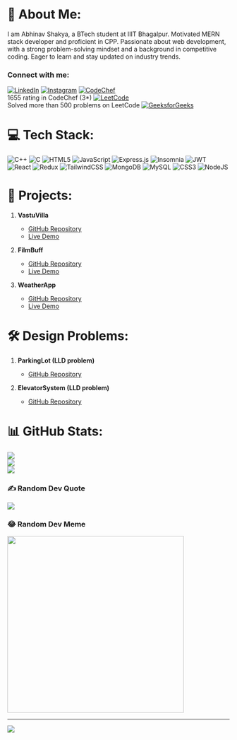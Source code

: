 # 💫 About Me:
I am Abhinav Shakya, a BTech student at IIIT Bhagalpur. Motivated MERN stack developer and proficient in CPP. Passionate about web development, with a strong problem-solving mindset and a background in competitive coding. Eager to learn and stay updated on industry trends.
<br>
### Connect with me:

[![LinkedIn](https://img.shields.io/badge/LinkedIn-%230077B5.svg?logo=linkedin&logoColor=white)](https://linkedin.com/in/abhinav-shakya-7b0785228/)
[![Instagram](https://img.shields.io/badge/Instagram-%23E4405F.svg?logo=Instagram&logoColor=white)](https://instagram.com/sentinelese_)
[![CodeChef](https://img.shields.io/badge/CodeChef-%235B4638.svg?logo=codechef&logoColor=white)](https://www.codechef.com/users/abhinav106823)  
1655 rating in CodeChef (3\*)
[![LeetCode](https://img.shields.io/badge/LeetCode-%23FFA116.svg?logo=leetcode&logoColor=white)](https://www.leetcode.com/abhinav_shakya)  
Solved more than 500 problems on LeetCode
[![GeeksforGeeks](https://img.shields.io/badge/GeeksforGeeks-%2300C853.svg?logo=geeksforgeeks&logoColor=white)](https://auth.geeksforgeeks.org/user/abhinavshakya1608)

# 💻 Tech Stack:
![C++](https://img.shields.io/badge/c++-%2300599C.svg?style=for-the-badge&logo=c%2B%2B&logoColor=white) 
![C](https://img.shields.io/badge/c-%2300599C.svg?style=for-the-badge&logo=c&logoColor=white) 
![HTML5](https://img.shields.io/badge/html5-%23E34F26.svg?style=for-the-badge&logo=html5&logoColor=white) 
![JavaScript](https://img.shields.io/badge/javascript-%23323330.svg?style=for-the-badge&logo=javascript&logoColor=%23F7DF1E) 
![Express.js](https://img.shields.io/badge/express.js-%23404d59.svg?style=for-the-badge&logo=express&logoColor=%2361DAFB) 
![Insomnia](https://img.shields.io/badge/Insomnia-black?style=for-the-badge&logo=insomnia&logoColor=5849BE) 
![JWT](https://img.shields.io/badge/JWT-black?style=for-the-badge&logo=JSON%20web%20tokens) 
![React](https://img.shields.io/badge/react-%2320232a.svg?style=for-the-badge&logo=react&logoColor=%2361DAFB) 
![Redux](https://img.shields.io/badge/redux-%23593d88.svg?style=for-the-badge&logo=redux&logoColor=white) 
![TailwindCSS](https://img.shields.io/badge/tailwindcss-%2338B2AC.svg?style=for-the-badge&logo=tailwind-css&logoColor=white) 
![MongoDB](https://img.shields.io/badge/MongoDB-%234ea94b.svg?style=for-the-badge&logo=mongodb&logoColor=white) 
![MySQL](https://img.shields.io/badge/mysql-4479A1.svg?style=for-the-badge&logo=mysql&logoColor=white) 
![CSS3](https://img.shields.io/badge/css3-%231572B6.svg?style=for-the-badge&logo=css3&logoColor=white) 
![NodeJS](https://img.shields.io/badge/node.js-6DA55F?style=for-the-badge&logo=node.js&logoColor=white)

# 📂 Projects:
1. **VastuVilla**
   - [GitHub Repository](https://github.com/Abhi1608nav/MERNRealEstateProject.git)
   - [Live Demo](https://mern-estate-hiwu.onrender.com/)
   
2. **FilmBuff**
   - [GitHub Repository](https://github.com/Abhi1608nav/FilmBuff.git)
   - [Live Demo](https://film-buff.vercel.app/)
   
3. **WeatherApp**
   - [GitHub Repository](https://github.com/Abhi1608nav/weatherProject.git)
   - [Live Demo](https://weather-app21312.netlify.app/)

# 🛠️ Design Problems:
1. **ParkingLot (LLD problem)**
   - [GitHub Repository](https://github.com/Abhi1608nav/DesignProblems1_ParkingLotSystem.git)
   
2. **ElevatorSystem (LLD problem)**
   - [GitHub Repository](https://github.com/Abhi1608nav/DesignProblem2_ElevatorSystem.git)

# 📊 GitHub Stats:
![](https://github-readme-stats.vercel.app/api?username=Abhi1608nav&theme=dark&hide_border=false&include_all_commits=false&count_private=false)<br/>
![](https://github-readme-streak-stats.herokuapp.com/?user=Abhi1608nav&theme=dark&hide_border=false)<br/>
![](https://github-readme-stats.vercel.app/api/top-langs/?username=Abhi1608nav&theme=dark&hide_border=false&include_all_commits=false&count_private=false&layout=compact)

### ✍️ Random Dev Quote
![](https://quotes-github-readme.vercel.app/api?type=horizontal&theme=radical)

### 😂 Random Dev Meme
<img src='https://memer-new.vercel.app/' style="height: 400px;"/>

---
[![](https://visitcount.itsvg.in/api?id=Abhi1608nav&icon=0&color=0)](https://visitcount.itsvg.in)

<!-- Proudly created with GPRM ( https://gprm.itsvg.in ) -->
